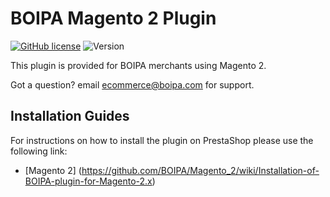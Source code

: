 # BOIPA Magento 2 Plugin
[![GitHub license](https://img.shields.io/github/license/BOIPA/Magento_2)](https://github.com/BOIPA/Magento_2/blob/master/LICENSE)
![Version](https://img.shields.io/badge/version-1.1.0-informational)

This plugin is provided for BOIPA merchants using Magento 2. 

Got a question? email ecommerce@boipa.com for support.

## Installation Guides
For instructions on how to install the plugin on PrestaShop please use the following link:

* [Magento 2] (https://github.com/BOIPA/Magento_2/wiki/Installation-of-BOIPA-plugin-for-Magento-2.x)
